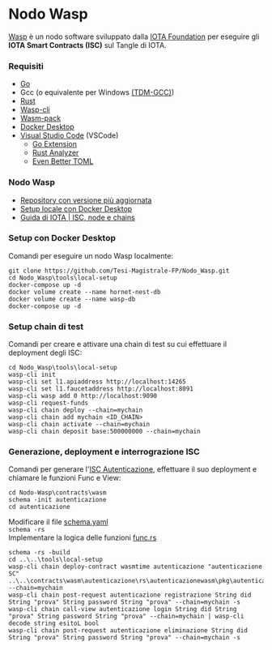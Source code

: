 # Nodo Wasp
[Wasp](https://github.com/iotaledger/wasp) è un nodo software sviluppato dalla [IOTA Foundation](http://iota.org) per eseguire gli <strong>IOTA Smart Contracts (ISC)</strong> sul Tangle di IOTA.

### Requisiti
- [Go](https://golang.org/dl/)
- Gcc (o equivalente per Windows [(TDM-GCC)](https://jmeubank.github.io/tdm-gcc/))
- [Rust](https://www.rust-lang.org/tools/install)
- [Wasp-cli](https://github.com/iotaledger/wasp/releases)
- [Wasm-pack](https://rustwasm.github.io/wasm-pack/installer/)
- [Docker Desktop](https://www.docker.com/products/docker-desktop/)
- [Visual Studio Code](https://code.visualstudio.com/Download) (VSCode)
  - [Go Extension](https://marketplace.visualstudio.com/items?itemName=golang.Go)
  - [Rust Analyzer](https://marketplace.visualstudio.com/items?itemName=matklad.rust-analyzer)
  - [Even Better TOML](https://marketplace.visualstudio.com/items?itemName=tamasfe.even-better-toml)

### Nodo Wasp
- [Repository con versione più aggiornata](https://github.com/iotaledger/wasp)
- [Setup locale con Docker Desktop](https://github.com/iotaledger/wasp/tree/develop/tools/local-setup)
- [Guida di IOTA | ISC, node e chains](https://wiki.iota.org/wasp/running-a-node/)

### Setup con Docker Desktop
Comandi per eseguire un nodo Wasp localmente:
```
git clone https://github.com/Tesi-Magistrale-FP/Nodo_Wasp.git
cd Nodo_Wasp\tools\local-setup
docker-compose up -d
docker volume create --name hornet-nest-db
docker volume create --name wasp-db
docker-compose up -d
```

### Setup chain di test
Comandi per creare e attivare una chain di test su cui effettuare il deployment degli ISC:
```
cd Nodo_Wasp\tools\local-setup
wasp-cli init
wasp-cli set l1.apiaddress http://localhost:14265
wasp-cli set l1.faucetaddress http://localhost:8091
wasp-cli wasp add 0 http://localhost:9090
wasp-cli request-funds
wasp-cli chain deploy --chain=mychain
wasp-cli chain add mychain <ID_CHAIN>
wasp-cli chain activate --chain=mychain
wasp-cli chain deposit base:500000000 --chain=mychain
```

### Generazione, deployment e interrograzione ISC
Comandi per generare l'[ISC Autenticazione](https://github.com/Tesi-Magistrale-FP/Nodo_Wasp/tree/main/contracts/wasm/autenticazione), effettuare il suo deployment e chiamare le funzioni Func e View:
```
cd Nodo-Wasp\contracts\wasm
schema -init autenticazione
cd autenticazione
```
Modificare il file [schema.yaml](https://github.com/Tesi-Magistrale-FP/Nodo_Wasp/blob/main/contracts/wasm/autenticazione/schema.yaml) <br>
`schema -rs`<br>
Implementare la logica delle funzioni [func.rs](https://github.com/Tesi-Magistrale-FP/Nodo_Wasp/blob/main/contracts/wasm/autenticazione/rs/autenticazioneimpl/src/funcs.rs)
```
schema -rs -build
cd ..\..\tools\local-setup
wasp-cli chain deploy-contract wasmtime autenticazione "autenticazione SC" ..\..\contracts\wasm\autenticazione\rs\autenticazionewasm\pkg\autenticazionewasm_bg.wasm --chain=mychain
wasp-cli chain post-request autenticazione registrazione String did String "prova" String password String "prova" --chain=mychain -s
wasp-cli chain call-view autenticazione login String did String "prova" String password String "prova" --chain=mychain | wasp-cli decode string esitoL bool
wasp-cli chain post-request autenticazione eliminazione String did String "prova" String password String "prova" --chain=mychain -s
```